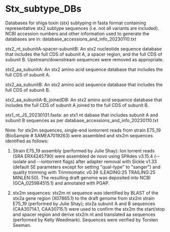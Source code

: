 # Stx_subtype_DBs
Databases for shiga toxin (stx) subtyping in fasta format containing representative stx2 subtype sequences (i.e. not all variants are included). NCBI accession numbers and other information used to generate the databases are in: database_accessions_and_info_20230110.txt

stx2_nt_subunitA-spacer-subunitB: An stx2 nucleotide sequence database that includes the full CDS of subunit A, a spacer region, and the full CDS of subunit B. Upstream/downstream sequences were removed as appropriate. 

stx2_aa_subunitA: An stx2 amino acid sequence database that includes the full CDS of subunit A.

stx2_aa_subunitB: An stx2 amino acid sequence database that includes the full CDS of subunit B.

stx2_aa_subunitA-B_joinedDB: An stx2 amino acid sequence database that includes the full CDS of subunit A joined to the full CDS of subunit B.

stx1_nt_JS_20230131.fasta: an stx1 nt dabase that includes subunit A and subunit B sequences as per database_accessions_and_info_20230110.txt

Note: for stx2m sequences, single-end iontorrent reads from strain E75_19 (BioSample # SAMEA7019263) were assembled and stx2m sequences identified as follows: 

1. Strain E75_19 assembly (performed by Julie Shay): Ion torrent reads (SRA ERX4245790) were assembled de novo using SPAdes v3.15.4 (--isolate and --iontorrent flags) after adapter removal with Sickle v1.33 (default SE parameters except for setting "qual-type" to "sanger") and quality trimming with Trimmomatic v0.39 (LEADING:25 TRAILING:25 MINLEN:50). The resulting draft genome was deposited into NCBI (GCA_025984515.1) and annotated with PGAP. 

2. stx2m sequences: stx2m nt sequence was identified by BLAST of the stx2a gene region (X07865.1) to the draft genome from stx2m strain E75_19 (performed by Julie Shay); stx2a subunit A and B sequences (CAA30714.1, CAA30715.1) were used to confirm the stx2m the start/stop and spacer region and derive stx2m nt and translated aa sequences (performed by Kelly Weedmark). Sequences were verified by Torsten Seeman. 
